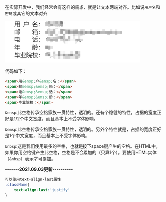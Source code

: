 在实际开发中，我们经常会有这样的需求，就是让文本两端对齐。比如说`用户名`和`密码`或其它的文本对齐

![](https://raw.githubusercontent.com/limchen233/picgo/master/img/image-20200621115414912.png)

代码如下：

```html
<span>用&ensp;户&ensp;名：</span>
<span>邮&emsp;&emsp;箱：</span>
<span>电&emsp;&emsp;话：</span>
<span>年&emsp;&emsp;龄：</span>
<span>毕业院校：</span>
```

`&ensp`:此空格传承空格家族一贯特性，透明的。还有个稳健的特性，占据的宽度正好是1/2个中文宽度，而且基本上不受字体影响。

`&emsp`:此空格传承空格家族一贯特性，透明的。另外个特性就是，占据的宽度正好是1个中文宽度，而且基本上不受字体影响。

`&nbsp`:这是我们使用最多的空格，也就是按下space键产生的空格。在HTML中，如果你用空格键产生此空格，空格是不会累加的（只算1个）。要使用HTML实体（`&nbsp`）表示才可累加。

**-------2021.09.03更新----------**

```css
可以使用text-align-last属性
.className{
	text-align-last:'justify'
}
```

